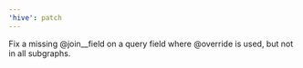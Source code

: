 ```yaml
---
'hive': patch
---
```


Fix a missing @join\_\_field on a query field where @override is used, but not in all subgraphs.
